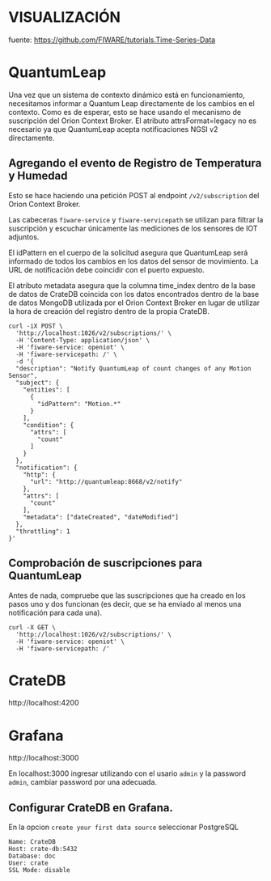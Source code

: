 # VISUALIZACIÓN

fuente: https://github.com/FIWARE/tutorials.Time-Series-Data

# QuantumLeap

Una vez que un sistema de contexto dinámico está en funcionamiento, necesitamos informar a Quantum Leap directamente de los cambios en el contexto. Como es de esperar, esto se hace usando el mecanismo de suscripción del Orion Context Broker. El atributo attrsFormat=legacy no es necesario ya que QuantumLeap acepta notificaciones NGSI v2 directamente.

## Agregando el evento de Registro de Temperatura y Humedad


Esto se hace haciendo una petición POST al endpoint `/v2/subscription` del Orion Context Broker.

Las cabeceras `fiware-service` y `fiware-servicepath` se utilizan para filtrar la suscripción y escuchar únicamente las mediciones de los sensores de IOT adjuntos.

El idPattern en el cuerpo de la solicitud asegura que QuantumLeap será informado de todos los cambios en los datos del sensor de movimiento.
La URL de notificación debe coincidir con el puerto expuesto.

El atributo metadata asegura que la columna time_index dentro de la base de datos de CrateDB coincida con los datos encontrados dentro de la base de datos MongoDB utilizada por el Orion Context Broker en lugar de utilizar la hora de creación del registro dentro de la propia CrateDB.

```
curl -iX POST \
  'http://localhost:1026/v2/subscriptions/' \
  -H 'Content-Type: application/json' \
  -H 'fiware-service: openiot' \
  -H 'fiware-servicepath: /' \
  -d '{
  "description": "Notify QuantumLeap of count changes of any Motion Sensor",
  "subject": {
    "entities": [
      {
        "idPattern": "Motion.*"
      }
    ],
    "condition": {
      "attrs": [
        "count"
      ]
    }
  },
  "notification": {
    "http": {
      "url": "http://quantumleap:8668/v2/notify"
    },
    "attrs": [
      "count"
    ],
    "metadata": ["dateCreated", "dateModified"]
  },
  "throttling": 1
}'
```

## Comprobación de suscripciones para QuantumLeap

Antes de nada, compruebe que las suscripciones que ha creado en los pasos uno y dos funcionan (es decir, que se ha enviado al menos una notificación para cada una).

```
curl -X GET \
  'http://localhost:1026/v2/subscriptions/' \
  -H 'fiware-service: openiot' \
  -H 'fiware-servicepath: /'
```

# CrateDB

http://localhost:4200

# Grafana

http://localhost:3000

En localhost:3000 ingresar utilizando con el usario `admin` y la password `admin`, cambiar password por una adecuada.

## Configurar CrateDB en Grafana.

En la opcion `create your first data source` seleccionar PostgreSQL 

```
Name: CrateDB
Host: crate-db:5432
Database: doc
User: crate
SSL Mode: disable 
```

